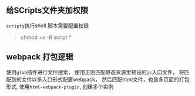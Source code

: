 ## 给SCripts文件夹加权限

`scripty`执行shell 脚本需要配置权限

> chmod +x -R script *



## webpack 打包逻辑
使用`glob`插件进行文件搜索， 使用正则匹配静态资源里预设的`js`入口文件， 将匹配到的文件以多入口形式配置webpack， 然后匹配html文件，也是多页面的打包形式, 使用`html-webpack-plugin`, 创建多个实例